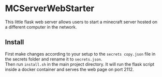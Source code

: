 # MCServerWebStarter

This little flask web server allows users to start a minecraft server hosted on a different computer in the network.

## Install
First make changes according to your setup to the `secrets copy.json` file in the secrets folder and rename it to `secrets.json`.  
Then run `install.sh` in the main project directory. It will run the flask script inside a docker container and serves the web page on port 2112.
